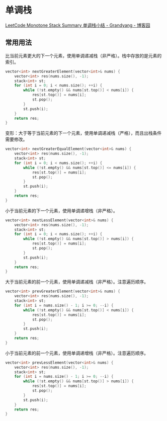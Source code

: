 # 单调栈

[LeetCode Monotone Stack Summary 单调栈小结 - Grandyang - 博客园](https://www.cnblogs.com/grandyang/p/8887985.html)

## 常用用法

比当前元素更大的下一个元素，使用单调递减栈（非严格）。栈中存放的是元素的索引。

```cpp
vector<int> nextGreaterElement(vector<int>& nums) {
    vector<int> res(nums.size(), -1);
    stack<int> st;
    for (int i = 0; i < nums.size(); ++i) {
        while (!st.empty() && nums[st.top()] < nums[i]) {
            res[st.top()] = nums[i];
            st.pop();
        }
        st.push(i);
    }
    return res;
}
```

变形：大于等于当前元素的下一个元素，使用单调递减栈（严格），而且出栈条件需要修改。

```cpp
vector<int> nextGreaterEqualElement(vector<int>& nums) {
    vector<int> res(nums.size(), -1);
    stack<int> st;
    for (int i = 0; i < nums.size(); ++i) {
        while (!st.empty() && nums[st.top()] <= nums[i]) {
            res[st.top()] = nums[i];
            st.pop();
        }
        st.push(i);
    }
    return res;
}
```

小于当前元素的下一个元素，使用单调递增栈（非严格）。

```cpp
vector<int> nextLessElement(vector<int>& nums) {
    vector<int> res(nums.size(), -1);
    stack<int> st;
    for (int i = 0; i < nums.size(); ++i) {
        while (!st.empty() && nums[st.top()] > nums[i]) {
            res[st.top()] = nums[i];
            st.pop();
        }
        st.push(i);
    }
    return res;
}
```

大于当前元素的前一个元素，使用单调递减栈（非严格）。注意遍历顺序。

```cpp
vector<int> prevGreaterElement(vector<int>& nums) {
    vector<int> res(nums.size(), -1);
    stack<int> st;
    for (int i = nums.size() - 1; i >= 0; --i) {
        while (!st.empty() && nums[st.top()] < nums[i]) {
            res[st.top()] = nums[i];
            st.pop();
        }
        st.push(i);
    }
    return res;
}
```

小于当前元素的前一个元素，使用单调递增栈（非严格）。注意遍历顺序。

```cpp
vector<int> prevLessElement(vector<int>& nums) {
    vector<int> res(nums.size(), -1);
    stack<int> st;
    for (int i = nums.size() - 1; i >= 0; --i) {
        while (!st.empty() && nums[st.top()] > nums[i]) {
            res[st.top()] = nums[i];
            st.pop();
        }
        st.push(i);
    }
    return res;
}
```
